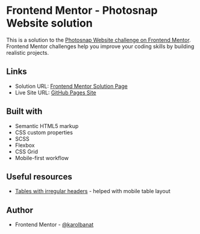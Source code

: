 # Frontend Mentor - Photosnap Website solution

This is a solution to the [Photosnap Website challenge on Frontend Mentor](https://www.frontendmentor.io/challenges/photosnap-multipage-website-nMDSrNmNW). Frontend Mentor challenges help you improve your coding skills by building realistic projects.

## Links

- Solution URL: [Frontend Mentor Solution Page](https://your-solution-url.com)
- Live Site URL: [GitHub Pages Site](https://your-live-site-url.com)

## Built with

- Semantic HTML5 markup
- CSS custom properties
- SCSS
- Flexbox
- CSS Grid
- Mobile-first workflow

## Useful resources

- [Tables with irregular headers](https://www.w3.org/WAI/tutorials/tables/irregular/) - helped with mobile table layout

## Author

- Frontend Mentor - [@karolbanat](https://www.frontendmentor.io/profile/karolbanat)
